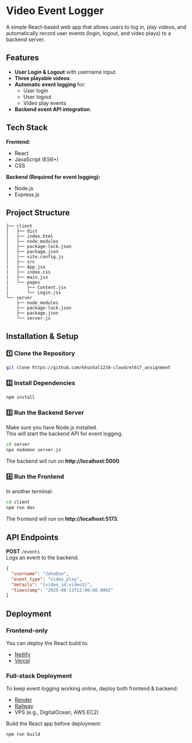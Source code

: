 # Video Event Logger

A simple React-based web app that allows users to log in, play videos, and automatically record user events (login, logout, and video plays) to a backend server.


## Features
- **User Login & Logout** with username input.
- **Three playable videos**.
- **Automatic event logging** for:
  - User login
  - User logout
  - Video play events
- **Backend event API integration**.


## Tech Stack
**Frontend:**
- React
- JavaScript (ES6+)
- CSS

**Backend (Required for event logging):**
- Node.js
- Express.js


## Project Structure
```
├── client
│   ├── dist
│   ├── index.html
│   ├── node_modules
│   ├── package-lock.json
│   ├── package.json
│   |── vite.config.js
│   ├── src
|   ├── App.jsx
|   ├── index.css
|   ├── main.jsx
|   └── pages
|       ├── Content.jsx
|       └── Login.jsx
└── server
    ├── node_modules
    ├── package-lock.json
    ├── package.json
    └── server.js

```


## Installation & Setup

### 1️⃣ Clone the Repository
```bash
git clone https://github.com/khushal1234-cloud/et617_assignment
```

### 2️⃣ Install Dependencies
```bash
npm install
```

### 3️⃣ Run the Backend Server
Make sure you have Node.js installed.  
This will start the backend API for event logging.

```bash
cd server
npx nodemon server.js
```
The backend will run on **http://localhost:5000**.

### 4️⃣ Run the Frontend
In another terminal:
```bash
cd client
npm run dev
```
The frontend will run on **http://localhost:5173**.



## API Endpoints
**POST** `/events`  
Logs an event to the backend.
```json
{
  "username": "JohnDoe",
  "event_type": "video_play",
  "details": "{video_id:video1}",
  "timestamp": "2025-08-13T12:00:00.000Z"
}
```



## Deployment
### **Frontend-only**
You can deploy the React build to:
- [Netlify](https://netlify.com)
- [Vercel](https://vercel.com)

### **Full-stack Deployment**
To keep event logging working online, deploy both frontend & backend:
- [Render](https://render.com)
- [Railway](https://railway.app)
- VPS (e.g., DigitalOcean, AWS EC2)

Build the React app before deployment:
```bash
npm run build
```
